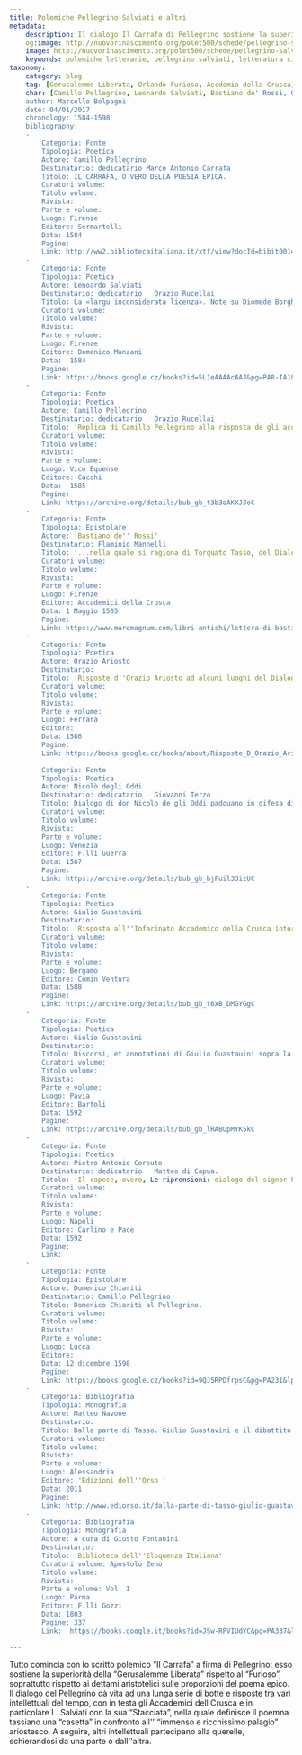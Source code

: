 ```yaml
---
title: Polemiche Pellegrino-Salviati e altri
metadata:
	description: Il dialogo Il Carrafa di Pellegrino sostiene la superiorità della epica tassiana rispetto al Furioso: la polemica infiamma poi vari intellettuali come Salviati.
	og:image: http://nuovorinascimento.org/polet500/schede/pellegrino-salviati/banner-fb.jpg
	image: http://nuovorinascimento.org/polet500/schede/pellegrino-salviati/banner-fb.jpg
	keywords: polemiche letterarie, pellegrino salviati, letteratura cinquecento
taxonomy:
	category: blog
    tag: [Gerusalemme Liberata, Orlando Furioso, Accdemia della Crusca, Dialoghi, Lingua, Unità di tempo e luogo, Religiosità]
    char: [Camillo Pellegrino, Leonardo Salviati, Bastiano de' Rossi, Orazio Ariosto, Nicolò degli Oddi, Pietro Antonio Corsuto, Domenico Chiariti]
    author: Marcello Bolpagni
    date: 04/01/2017
    chronology: 1584-1598
    bibliography:
	-
	    Categoria: Fonte
	    Tipologia: Poetica
	    Autore: Camillo Pellegrino
	    Destinatario: dedicatario Marco Antonio Carrafa
	    Titolo: IL CARRAFA, O VERO DELLA POESIA EPICA.
	    Curatori volume: 
	    Titolo volume: 
	    Rivista: 
	    Parte e volume: 
	    Luogo: Firenze
	    Editore: Sermartelli
	    Data: 1584
	    Pagine: 
	    Link: http://ww2.bibliotecaitaliana.it/xtf/view?docId=bibit001499/bibit001499.xml&chunk.id=d6733e126&toc.depth=1&toc.id=&brand=bibit
	-
	    Categoria: Fonte
	    Tipologia: Poetica
	    Autore: Lenoardo Salviati
	    Destinatario: dedicatario   Orazio Rucellai
	    Titolo: La «largu inconsiderata licenza». Note su Diomede Borghesi censore del Tasso
	    Curatori volume: 
	    Titolo volume: 
	    Rivista: 
	    Parte e volume: 
	    Luogo: Firenze
	    Editore: Domenico Manzani
	    Data:  1584
	    Pagine: 
	    Link: https://books.google.cz/books?id=5L1eAAAAcAAJ&pg=PA8-IA1&hl=cs&source=gbs_toc_r&cad=3#v=onepage&q&f=false
	-
	    Categoria: Fonte
	    Tipologia: Poetica
	    Autore: Camillo Pellegrino
	    Destinatario: dedicatario   Orazio Rucellai
	    Titolo: 'Replica di Camillo Pellegrino alla risposta de gli accademici della Crusca fatta contro il Dialogo dell''epica poesia in difesa, come e'' dicono, dell''Orlando furioso dell''Ariosto '
	    Curatori volume: 
	    Titolo volume: 
	    Rivista: 
	    Parte e volume: 
	    Luogo: Vico Equense
	    Editore: Cacchi
	    Data:  1585
	    Pagine: 
	    Link: https://archive.org/details/bub_gb_t3b3oAKXJJoC
	-
	    Categoria: Fonte
	    Tipologia: Epistolare
	    Autore: 'Bastiano de'' Rossi'
	    Destinatario: Flaminio Mannelli
	    Titolo: '...nella quale si ragiona di Torquato Tasso, del Dialogo dell''epica poesia di Messer Cammillo Pellegrino, della risposta fattagli dagli Accademici della Crusca: e delle famiglie, e degli huomini della Città di Firenze.'
	    Curatori volume: 
	    Titolo volume: 
	    Rivista: 
	    Parte e volume: 
	    Luogo: Firenze
	    Editore: Accademici della Crusca
	    Data: 1 Maggio 1585
	    Pagine: 
	    Link: https://www.maremagnum.com/libri-antichi/lettera-di-bastiano-de-rossi-cognominato-lo-inferigno/141149391
	-
	    Categoria: Fonte
	    Tipologia: Poetica
	    Autore: Orazio Ariosto
	    Destinatario: 
	    Titolo: 'Risposte d''Orazio Ariosto ad alcuni luoghi del Dialogo dell''Epica del Signor Cammillo Pellegrino; ne'' quali si riprendeva l''Orlando Furioso dell''Ariosto '
	    Curatori volume: 
	    Titolo volume: 
	    Rivista: 
	    Parte e volume: 
	    Luogo: Ferrara
	    Editore: 
	    Data: 1586
	    Pagine: 
	    Link: https://books.google.cz/books/about/Risposte_D_Orazio_Ariosto_Ad_Alcuni_Luog.html?id=YW4eMwEACAAJ&redir_esc=y
	-
	    Categoria: Fonte
	    Tipologia: Poetica
	    Autore: Nicolò degli Oddi 
	    Destinatario: dedicatario   Giovanni Terzo
	    Titolo: Dialogo di don Nicolo de gli Oddi padouano in difesa di Camillo Pellegrini, contra gli Academici della Crusca
	    Curatori volume: 
	    Titolo volume: 
	    Rivista: 
	    Parte e volume: 
	    Luogo: Venezia
	    Editore: F.lli Guerra
	    Data: 1587
	    Pagine: 
	    Link: https://archive.org/details/bub_gb_bjFuil33izUC
	-
	    Categoria: Fonte
	    Tipologia: Poetica 
	    Autore: Giulio Guastavini
	    Destinatario: 
	    Titolo: 'Risposta all''Infarinato Accademico della Crusca intorno alla Gerusalemme Liberata. In difesa dell''Apologia di Torquato Tasso.'
	    Curatori volume: 
	    Titolo volume: 
	    Rivista: 
	    Parte e volume: 
	    Luogo: Bergamo
	    Editore: Comin Ventura 
	    Data: 1588
	    Pagine: 
	    Link: https://archive.org/details/bub_gb_t6xB_DMGYGgC
	-
	    Categoria: Fonte
	    Tipologia: Poetica 
	    Autore: Giulio Guastavini
	    Destinatario: 
	    Titolo: Discorsi, et annotationi di Giulio Guastauini sopra la Gierusalemme liberata di Torquato Tasso. 
	    Curatori volume: 
	    Titolo volume: 
	    Rivista: 
	    Parte e volume: 
	    Luogo: Pavia
	    Editore: Bartoli
	    Data: 1592
	    Pagine: 
	    Link: https://archive.org/details/bub_gb_lRABUpMYK5kC
	-
	    Categoria: Fonte
	    Tipologia: Poetica
	    Autore: Pietro Antonio Corsuto
	    Destinatario: dedicatario   Matteo di Capua.
	    Titolo: 'Il capece, overo, Le riprensioni: dialogo del signor Pietro Antonio Corsuto. Nel quale si reprouano molti degli auuertimenti del caualier Leonardo Saluiati, ch''ei fè sopra la volgar lingua. Et si dimostra quanto Dante habbia fallato in quelle parti che à buon poema si richieggono. Con alcuni sonetti dell''autore, & due canzoni: l''vna del medesimo & l''altra del signor Torquato Tasso, fatte in lode dell''illustrissimo & eccellentissimo signor prencipe di Conca.'
	    Curatori volume: 
	    Titolo volume: 
	    Rivista: 
	    Parte e volume: 
	    Luogo: Napoli
	    Editore: Carlino e Pace
	    Data: 1592
	    Pagine: 
	    Link: 
	-
	    Categoria: Fonte
	    Tipologia: Epistolare
	    Autore: Domenico Chiariti 
	    Destinatario: Camillo Pellegrino
	    Titolo: Domenico Chiariti al Pellegrino. 
	    Curatori volume: 
	    Titolo volume: 
	    Rivista: 
	    Parte e volume: 
	    Luogo: Lucca
	    Editore: 
	    Data: 12 dicembre 1598
	    Pagine: 
	    Link: https://books.google.cz/books?id=9QJ5RPDfrpsC&pg=PA231&lpg=PA231&dq=domenico+chiariti+controversie&source=bl&ots=sB5TwLuYAv&sig=ge5L-0kj_cDxhVvBnsCrQD4gmag&hl=cs&sa=X&ved=0ahUKEwj8xrXwgIjRAhWGuBoKHWa_Bn8Q6AEIHzAB#v=onepage&q=domenico%20chiariti%20controversie&f=false
	-
	    Categoria: Bibliografia
	    Tipologia: Monografia
	    Autore: Matteo Navone
	    Destinatario: 
	    Titolo: Dalla parte di Tasso. Giulio Guastavini e il dibattito sulla Gerusalemme Liberata. 
	    Curatori volume: 
	    Titolo volume: 
	    Rivista: 
	    Parte e volume: 
	    Luogo: Alessandria 
	    Editore: 'Edizioni dell''Orso '
	    Data: 2011
	    Pagine: 
	    Link: http://www.ediorso.it/dalla-parte-di-tasso-giulio-guastavini-e-il-dibattito-sulla-gerusalemme-liberata.html
	-
	    Categoria: Bibliografia
	    Tipologia: Monografia
	    Autore: A cura di Giusto Fontanini 
	    Destinatario: 
	    Titolo: 'Biblioteca dell''Eloquenza Italiana'
	    Curatori volume: Apostolo Zeno
	    Titolo volume: 
	    Rivista: 
	    Parte e volume: Vol. I
	    Luogo: Parma
	    Editore: F.lli Gozzi
	    Data: 1803
	    Pagine: 337
	    Link:  https://books.google.it/books?id=JSw-RPVIUdYC&pg=PA337&lpg=PA337&dq=il+carrafa+camillo+pellegrino&source=bl&ots=stiI53K4PO&sig=xZRd820n_ZDm9PdMglthfmNJsR4&hl=cs&sa=X&ved=0ahUKEwiElM3hpt_QAhWLAsAKHR7IBUYQ6AEIVTAI#v=onepage&q=il%20carrafa&f=false

---
```


Tutto comincia con lo scritto polemico “Il Carrafa” a firma di Pellegrino: esso sostiene la superiorità della “Gerusalemme Liberata” rispetto al “Furioso”, soprattutto rispetto ai dettami aristotelici sulle proporzioni del poema epico. Il dialogo del Pellegrino dà vita ad una lunga serie di botte e risposte tra vari intellettuali del tempo, con in testa gli Accademici dell Crusca e in particolare L. Salviati con la sua “Stacciata”, nella quale definisce il poemna tassiano una “casetta” in confronto all'' “immenso e ricchissimo palagio” ariostesco.  A seguire, altri intellettuali partecipano alla querelle, schierandosi da una parte o dall''altra.

